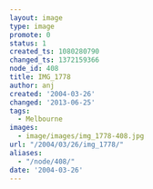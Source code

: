 ```yaml
---
layout: image
type: image
promote: 0
status: 1
created_ts: 1080280790
changed_ts: 1372159366
node_id: 408
title: IMG_1778
author: anj
created: '2004-03-26'
changed: '2013-06-25'
tags:
  - Melbourne
images:
  - image/images/img_1778-408.jpg
url: "/2004/03/26/img_1778/"
aliases:
  - "/node/408/"
date: '2004-03-26'
---
```


